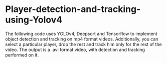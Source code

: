 # Player-detection-and-tracking-using-Yolov4
The following code uses YOLOv4, Deepsort and Tensorflow to implement object detection and tracking on mp4 format videos. Additionally, you can select a particular player, drop the rest and track him only for the rest of the video. The output is a .avi format video, with detection and tracking performed on it.
